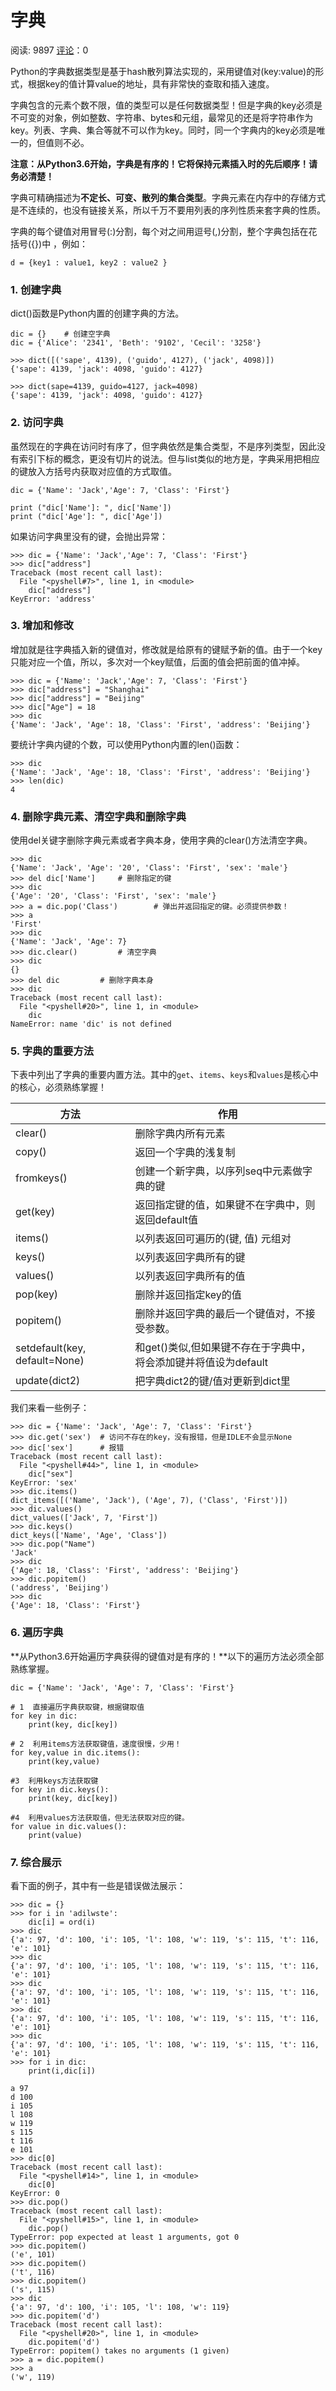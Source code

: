 # 字典

阅读: 9897   [评论](http://www.liujiangblog.com/course/python/22#comments)：0

Python的字典数据类型是基于hash散列算法实现的，采用键值对(key:value)的形式，根据key的值计算value的地址，具有非常快的查取和插入速度。

字典包含的元素个数不限，值的类型可以是任何数据类型！但是字典的key必须是不可变的对象，例如整数、字符串、bytes和元组，最常见的还是将字符串作为key。列表、字典、集合等就不可以作为key。同时，同一个字典内的key必须是唯一的，但值则不必。

**注意：从Python3.6开始，字典是有序的！它将保持元素插入时的先后顺序！请务必清楚！**

字典可精确描述为**不定长、可变、散列的集合类型**。字典元素在内存中的存储方式是不连续的，也没有链接关系，所以千万不要用列表的序列性质来套字典的性质。

字典的每个键值对用冒号(:)分割，每个对之间用逗号(,)分割，整个字典包括在花括号({})中 ，例如：

```
d = {key1 : value1, key2 : value2 }
```

### 1. 创建字典

dict()函数是Python内置的创建字典的方法。

```
dic = {}    # 创建空字典
dic = {'Alice': '2341', 'Beth': '9102', 'Cecil': '3258'}

>>> dict([('sape', 4139), ('guido', 4127), ('jack', 4098)])
{'sape': 4139, 'jack': 4098, 'guido': 4127}

>>> dict(sape=4139, guido=4127, jack=4098)
{'sape': 4139, 'jack': 4098, 'guido': 4127}
```

### 2. 访问字典

虽然现在的字典在访问时有序了，但字典依然是集合类型，不是序列类型，因此没有索引下标的概念，更没有切片的说法。但与list类似的地方是，字典采用把相应的键放入方括号内获取对应值的方式取值。

```
dic = {'Name': 'Jack','Age': 7, 'Class': 'First'}

print ("dic['Name']: ", dic['Name'])
print ("dic['Age']: ", dic['Age'])
```

如果访问字典里没有的键，会抛出异常：

```
>>> dic = {'Name': 'Jack','Age': 7, 'Class': 'First'}
>>> dic["address"]
Traceback (most recent call last):
  File "<pyshell#7>", line 1, in <module>
    dic["address"]
KeyError: 'address'
```

### 3. 增加和修改

增加就是往字典插入新的键值对，修改就是给原有的键赋予新的值。由于一个key只能对应一个值，所以，多次对一个key赋值，后面的值会把前面的值冲掉。

```
>>> dic = {'Name': 'Jack','Age': 7, 'Class': 'First'}
>>> dic["address"] = "Shanghai"
>>> dic["address"] = "Beijing"
>>> dic["Age"] = 18
>>> dic
{'Name': 'Jack', 'Age': 18, 'Class': 'First', 'address': 'Beijing'}
```

要统计字典内键的个数，可以使用Python内置的len()函数：

```
>>> dic
{'Name': 'Jack', 'Age': 18, 'Class': 'First', 'address': 'Beijing'}
>>> len(dic)
4
```

### 4. 删除字典元素、清空字典和删除字典

使用del关键字删除字典元素或者字典本身，使用字典的clear()方法清空字典。

```
>>> dic
{'Name': 'Jack', 'Age': '20', 'Class': 'First', 'sex': 'male'}
>>> del dic['Name']     # 删除指定的键
>>> dic
{'Age': '20', 'Class': 'First', 'sex': 'male'}
>>> a = dic.pop('Class')        # 弹出并返回指定的键。必须提供参数！
>>> a
'First'
>>> dic
{'Name': 'Jack', 'Age': 7}
>>> dic.clear()         # 清空字典
>>> dic
{}
>>> del dic         # 删除字典本身
>>> dic
Traceback (most recent call last):
  File "<pyshell#20>", line 1, in <module>
    dic
NameError: name 'dic' is not defined
```

### 5. 字典的重要方法

下表中列出了字典的重要内置方法。其中的`get`、`items`、`keys`和`values`是核心中的核心，必须熟练掌握！

| 方法                          | 作用                                                         |
| ----------------------------- | ------------------------------------------------------------ |
| clear()                       | 删除字典内所有元素                                           |
| copy()                        | 返回一个字典的浅复制                                         |
| fromkeys()                    | 创建一个新字典，以序列seq中元素做字典的键                    |
| get(key)                      | 返回指定键的值，如果键不在字典中，则返回default值            |
| items()                       | 以列表返回可遍历的(键, 值) 元组对                            |
| keys()                        | 以列表返回字典所有的键                                       |
| values()                      | 以列表返回字典所有的值                                       |
| pop(key)                      | 删除并返回指定key的值                                        |
| popitem()                     | 删除并返回字典的最后一个键值对，不接受参数。                 |
| setdefault(key, default=None) | 和get()类似,但如果键不存在于字典中，将会添加键并将值设为default |
| update(dict2)                 | 把字典dict2的键/值对更新到dict里                             |

我们来看一些例子：

```
>>> dic = {'Name': 'Jack', 'Age': 7, 'Class': 'First'}
>>> dic.get('sex')  # 访问不存在的key，没有报错，但是IDLE不会显示None
>>> dic['sex']      # 报错
Traceback (most recent call last):
  File "<pyshell#44>", line 1, in <module>
    dic["sex"]
KeyError: 'sex'
>>> dic.items()
dict_items([('Name', 'Jack'), ('Age', 7), ('Class', 'First')])
>>> dic.values()
dict_values(['Jack', 7, 'First'])
>>> dic.keys()
dict_keys(['Name', 'Age', 'Class'])
>>> dic.pop("Name")
'Jack'
>>> dic
{'Age': 18, 'Class': 'First', 'address': 'Beijing'}
>>> dic.popitem()
('address', 'Beijing')
>>> dic
{'Age': 18, 'Class': 'First'}
```

### 6. 遍历字典

**从Python3.6开始遍历字典获得的键值对是有序的！**以下的遍历方法必须全部熟练掌握。

```
dic = {'Name': 'Jack', 'Age': 7, 'Class': 'First'}

# 1  直接遍历字典获取键，根据键取值
for key in dic:
    print(key, dic[key])

# 2  利用items方法获取键值，速度很慢，少用！
for key,value in dic.items():
    print(key,value)

#3  利用keys方法获取键
for key in dic.keys():
    print(key, dic[key])

#4  利用values方法获取值，但无法获取对应的键。
for value in dic.values():
    print(value)
```

### 7. 综合展示

看下面的例子，其中有一些是错误做法展示：

```
>>> dic = {}
>>> for i in 'adilwste':
    dic[i] = ord(i)
>>> dic
{'a': 97, 'd': 100, 'i': 105, 'l': 108, 'w': 119, 's': 115, 't': 116, 'e': 101}
>>> dic
{'a': 97, 'd': 100, 'i': 105, 'l': 108, 'w': 119, 's': 115, 't': 116, 'e': 101}
>>> dic
{'a': 97, 'd': 100, 'i': 105, 'l': 108, 'w': 119, 's': 115, 't': 116, 'e': 101}
>>> dic
{'a': 97, 'd': 100, 'i': 105, 'l': 108, 'w': 119, 's': 115, 't': 116, 'e': 101}
>>> dic
{'a': 97, 'd': 100, 'i': 105, 'l': 108, 'w': 119, 's': 115, 't': 116, 'e': 101}
>>> for i in dic:
    print(i,dic[i])

a 97
d 100
i 105
l 108
w 119
s 115
t 116
e 101
>>> dic[0]
Traceback (most recent call last):
  File "<pyshell#14>", line 1, in <module>
    dic[0]
KeyError: 0
>>> dic.pop()
Traceback (most recent call last):
  File "<pyshell#15>", line 1, in <module>
    dic.pop()
TypeError: pop expected at least 1 arguments, got 0
>>> dic.popitem()
('e', 101)
>>> dic.popitem()
('t', 116)
>>> dic.popitem()
('s', 115)
>>> dic
{'a': 97, 'd': 100, 'i': 105, 'l': 108, 'w': 119}
>>> dic.popitem('d')
Traceback (most recent call last):
  File "<pyshell#20>", line 1, in <module>
    dic.popitem('d')
TypeError: popitem() takes no arguments (1 given)
>>> a = dic.popitem()
>>> a
('w', 119)
```
